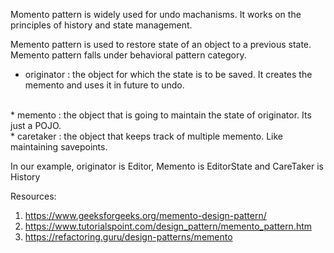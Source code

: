 Momento pattern is widely used for undo machanisms. It works on the principles of history and state management.

Memento pattern is used to restore state of an object to a previous state. Memento pattern falls under behavioral pattern category.

* originator : the object for which the state is to be saved. It creates the memento and uses it in future to undo.
<br>
* memento : the object that is going to maintain the state of originator. Its just a POJO.
<br>
* caretaker : the object that keeps track of multiple memento. Like maintaining savepoints.

In our example, originator is Editor, Memento is EditorState and CareTaker is History

Resources:
1. https://www.geeksforgeeks.org/memento-design-pattern/
2. https://www.tutorialspoint.com/design_pattern/memento_pattern.htm
3. https://refactoring.guru/design-patterns/memento